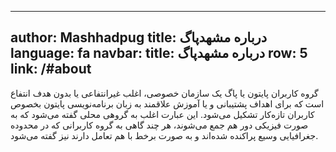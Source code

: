 ----------
author: Mashhadpug
title: درباره مشهدپاگ
language: fa
navbar:
  title: درباره مشهدپاگ
  row: 5
  link: /#about
----------
گروه کاربران پایتون یا پاگ یک سازمان خصوصی، اغلب غیرانتفاعی یا بدون هدف انتفاع است که برای اهداف پشتیبانی و یا آموزش علاقمند به زبان برنامه‌نویسی پایتون بخصوص کاربران تازه‌کار تشکیل می‌شود. این عبارت اغلب به گروهی محلی گفته می‌شود که به صورت فیزیکی دور هم جمع می‌شوند، هر چند گاهی به گروه کاربرانی که در محدوده جغرافیایی وسیع پراکنده شده‌اند و به صورت برخط با هم تعامل دارند نیز گفته می‌شود.
